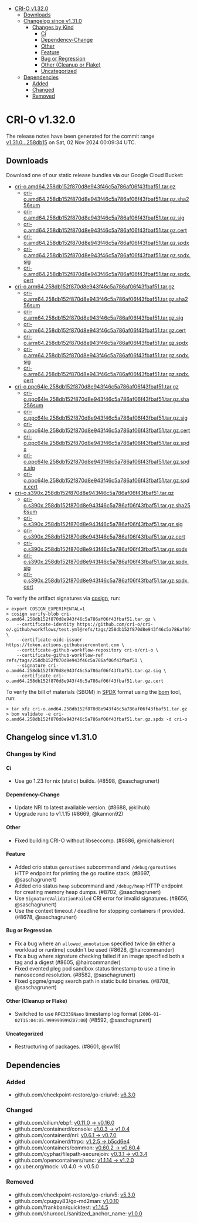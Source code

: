 - [CRI-O v1.32.0](#cri-o-v1320)
  - [Downloads](#downloads)
  - [Changelog since v1.31.0](#changelog-since-v1310)
    - [Changes by Kind](#changes-by-kind)
      - [Ci](#ci)
      - [Dependency-Change](#dependency-change)
      - [Other](#other)
      - [Feature](#feature)
      - [Bug or Regression](#bug-or-regression)
      - [Other (Cleanup or Flake)](#other-cleanup-or-flake)
      - [Uncategorized](#uncategorized)
  - [Dependencies](#dependencies)
    - [Added](#added)
    - [Changed](#changed)
    - [Removed](#removed)

# CRI-O v1.32.0

The release notes have been generated for the commit range
[v1.31.0...258db15](https://github.com/cri-o/cri-o/compare/v1.31.0...v1.32.0) on Sat, 02 Nov 2024 00:09:34 UTC.

## Downloads

Download one of our static release bundles via our Google Cloud Bucket:

- [cri-o.amd64.258db152f870d8e943f46c5a786af06f43fbaf51.tar.gz](https://storage.googleapis.com/cri-o/artifacts/cri-o.amd64.258db152f870d8e943f46c5a786af06f43fbaf51.tar.gz)
  - [cri-o.amd64.258db152f870d8e943f46c5a786af06f43fbaf51.tar.gz.sha256sum](https://storage.googleapis.com/cri-o/artifacts/cri-o.amd64.258db152f870d8e943f46c5a786af06f43fbaf51.tar.gz.sha256sum)
  - [cri-o.amd64.258db152f870d8e943f46c5a786af06f43fbaf51.tar.gz.sig](https://storage.googleapis.com/cri-o/artifacts/cri-o.amd64.258db152f870d8e943f46c5a786af06f43fbaf51.tar.gz.sig)
  - [cri-o.amd64.258db152f870d8e943f46c5a786af06f43fbaf51.tar.gz.cert](https://storage.googleapis.com/cri-o/artifacts/cri-o.amd64.258db152f870d8e943f46c5a786af06f43fbaf51.tar.gz.cert)
  - [cri-o.amd64.258db152f870d8e943f46c5a786af06f43fbaf51.tar.gz.spdx](https://storage.googleapis.com/cri-o/artifacts/cri-o.amd64.258db152f870d8e943f46c5a786af06f43fbaf51.tar.gz.spdx)
  - [cri-o.amd64.258db152f870d8e943f46c5a786af06f43fbaf51.tar.gz.spdx.sig](https://storage.googleapis.com/cri-o/artifacts/cri-o.amd64.258db152f870d8e943f46c5a786af06f43fbaf51.tar.gz.spdx.sig)
  - [cri-o.amd64.258db152f870d8e943f46c5a786af06f43fbaf51.tar.gz.spdx.cert](https://storage.googleapis.com/cri-o/artifacts/cri-o.amd64.258db152f870d8e943f46c5a786af06f43fbaf51.tar.gz.spdx.cert)
- [cri-o.arm64.258db152f870d8e943f46c5a786af06f43fbaf51.tar.gz](https://storage.googleapis.com/cri-o/artifacts/cri-o.arm64.258db152f870d8e943f46c5a786af06f43fbaf51.tar.gz)
  - [cri-o.arm64.258db152f870d8e943f46c5a786af06f43fbaf51.tar.gz.sha256sum](https://storage.googleapis.com/cri-o/artifacts/cri-o.arm64.258db152f870d8e943f46c5a786af06f43fbaf51.tar.gz.sha256sum)
  - [cri-o.arm64.258db152f870d8e943f46c5a786af06f43fbaf51.tar.gz.sig](https://storage.googleapis.com/cri-o/artifacts/cri-o.arm64.258db152f870d8e943f46c5a786af06f43fbaf51.tar.gz.sig)
  - [cri-o.arm64.258db152f870d8e943f46c5a786af06f43fbaf51.tar.gz.cert](https://storage.googleapis.com/cri-o/artifacts/cri-o.arm64.258db152f870d8e943f46c5a786af06f43fbaf51.tar.gz.cert)
  - [cri-o.arm64.258db152f870d8e943f46c5a786af06f43fbaf51.tar.gz.spdx](https://storage.googleapis.com/cri-o/artifacts/cri-o.arm64.258db152f870d8e943f46c5a786af06f43fbaf51.tar.gz.spdx)
  - [cri-o.arm64.258db152f870d8e943f46c5a786af06f43fbaf51.tar.gz.spdx.sig](https://storage.googleapis.com/cri-o/artifacts/cri-o.arm64.258db152f870d8e943f46c5a786af06f43fbaf51.tar.gz.spdx.sig)
  - [cri-o.arm64.258db152f870d8e943f46c5a786af06f43fbaf51.tar.gz.spdx.cert](https://storage.googleapis.com/cri-o/artifacts/cri-o.arm64.258db152f870d8e943f46c5a786af06f43fbaf51.tar.gz.spdx.cert)
- [cri-o.ppc64le.258db152f870d8e943f46c5a786af06f43fbaf51.tar.gz](https://storage.googleapis.com/cri-o/artifacts/cri-o.ppc64le.258db152f870d8e943f46c5a786af06f43fbaf51.tar.gz)
  - [cri-o.ppc64le.258db152f870d8e943f46c5a786af06f43fbaf51.tar.gz.sha256sum](https://storage.googleapis.com/cri-o/artifacts/cri-o.ppc64le.258db152f870d8e943f46c5a786af06f43fbaf51.tar.gz.sha256sum)
  - [cri-o.ppc64le.258db152f870d8e943f46c5a786af06f43fbaf51.tar.gz.sig](https://storage.googleapis.com/cri-o/artifacts/cri-o.ppc64le.258db152f870d8e943f46c5a786af06f43fbaf51.tar.gz.sig)
  - [cri-o.ppc64le.258db152f870d8e943f46c5a786af06f43fbaf51.tar.gz.cert](https://storage.googleapis.com/cri-o/artifacts/cri-o.ppc64le.258db152f870d8e943f46c5a786af06f43fbaf51.tar.gz.cert)
  - [cri-o.ppc64le.258db152f870d8e943f46c5a786af06f43fbaf51.tar.gz.spdx](https://storage.googleapis.com/cri-o/artifacts/cri-o.ppc64le.258db152f870d8e943f46c5a786af06f43fbaf51.tar.gz.spdx)
  - [cri-o.ppc64le.258db152f870d8e943f46c5a786af06f43fbaf51.tar.gz.spdx.sig](https://storage.googleapis.com/cri-o/artifacts/cri-o.ppc64le.258db152f870d8e943f46c5a786af06f43fbaf51.tar.gz.spdx.sig)
  - [cri-o.ppc64le.258db152f870d8e943f46c5a786af06f43fbaf51.tar.gz.spdx.cert](https://storage.googleapis.com/cri-o/artifacts/cri-o.ppc64le.258db152f870d8e943f46c5a786af06f43fbaf51.tar.gz.spdx.cert)
- [cri-o.s390x.258db152f870d8e943f46c5a786af06f43fbaf51.tar.gz](https://storage.googleapis.com/cri-o/artifacts/cri-o.s390x.258db152f870d8e943f46c5a786af06f43fbaf51.tar.gz)
  - [cri-o.s390x.258db152f870d8e943f46c5a786af06f43fbaf51.tar.gz.sha256sum](https://storage.googleapis.com/cri-o/artifacts/cri-o.s390x.258db152f870d8e943f46c5a786af06f43fbaf51.tar.gz.sha256sum)
  - [cri-o.s390x.258db152f870d8e943f46c5a786af06f43fbaf51.tar.gz.sig](https://storage.googleapis.com/cri-o/artifacts/cri-o.s390x.258db152f870d8e943f46c5a786af06f43fbaf51.tar.gz.sig)
  - [cri-o.s390x.258db152f870d8e943f46c5a786af06f43fbaf51.tar.gz.cert](https://storage.googleapis.com/cri-o/artifacts/cri-o.s390x.258db152f870d8e943f46c5a786af06f43fbaf51.tar.gz.cert)
  - [cri-o.s390x.258db152f870d8e943f46c5a786af06f43fbaf51.tar.gz.spdx](https://storage.googleapis.com/cri-o/artifacts/cri-o.s390x.258db152f870d8e943f46c5a786af06f43fbaf51.tar.gz.spdx)
  - [cri-o.s390x.258db152f870d8e943f46c5a786af06f43fbaf51.tar.gz.spdx.sig](https://storage.googleapis.com/cri-o/artifacts/cri-o.s390x.258db152f870d8e943f46c5a786af06f43fbaf51.tar.gz.spdx.sig)
  - [cri-o.s390x.258db152f870d8e943f46c5a786af06f43fbaf51.tar.gz.spdx.cert](https://storage.googleapis.com/cri-o/artifacts/cri-o.s390x.258db152f870d8e943f46c5a786af06f43fbaf51.tar.gz.spdx.cert)

To verify the artifact signatures via [cosign](https://github.com/sigstore/cosign), run:

```console
> export COSIGN_EXPERIMENTAL=1
> cosign verify-blob cri-o.amd64.258db152f870d8e943f46c5a786af06f43fbaf51.tar.gz \
    --certificate-identity https://github.com/cri-o/cri-o/.github/workflows/test.yml@refs/tags/258db152f870d8e943f46c5a786af06f43fbaf51 \
    --certificate-oidc-issuer https://token.actions.githubusercontent.com \
    --certificate-github-workflow-repository cri-o/cri-o \
    --certificate-github-workflow-ref refs/tags/258db152f870d8e943f46c5a786af06f43fbaf51 \
    --signature cri-o.amd64.258db152f870d8e943f46c5a786af06f43fbaf51.tar.gz.sig \
    --certificate cri-o.amd64.258db152f870d8e943f46c5a786af06f43fbaf51.tar.gz.cert
```

To verify the bill of materials (SBOM) in [SPDX](https://spdx.org) format using the [bom](https://sigs.k8s.io/bom) tool, run:

```console
> tar xfz cri-o.amd64.258db152f870d8e943f46c5a786af06f43fbaf51.tar.gz
> bom validate -e cri-o.amd64.258db152f870d8e943f46c5a786af06f43fbaf51.tar.gz.spdx -d cri-o
```

## Changelog since v1.31.0

### Changes by Kind

#### Ci
 - Use go 1.23 for nix (static) builds. (#8598, @saschagrunert)

#### Dependency-Change
 - Update NRI to latest available version. (#8688, @klihub)
 - Upgrade runc to v1.1.15 (#8669, @kannon92)

#### Other
 - Fixed building CRI-O without libseccomp. (#8686, @michalsieron)

#### Feature
 - Added crio status `goroutines` subcommand and `/debug/goroutines` HTTP endpoint for printing the go routine stack. (#8697, @saschagrunert)
 - Added crio status `heap` subcommand and `/debug/heap` HTTP endpoint for creating memory heap dumps. (#8702, @saschagrunert)
 - Use `SignatureValidationFailed` CRI error for invalid signatures. (#8656, @saschagrunert)
 - Use the context timeout / deadline for stopping containers if provided. (#8678, @saschagrunert)

#### Bug or Regression
 - Fix a bug where an `allowed_annotation` specified twice (in either a workload or runtime) couldn't be used (#8628, @haircommander)
 - Fix a bug where signature checking failed if an image specified both a tag and a digest (#8605, @haircommander)
 - Fixed evented pleg pod sandbox status timestamp to use a time in nanosecond resolution. (#8582, @saschagrunert)
 - Fixed gpgme/gnupg search path in static build binaries. (#8708, @saschagrunert)

#### Other (Cleanup or Flake)
 - Switched to use `RFC3339Nano` timestamp log format (`2006-01-02T15:04:05.999999999Z07:00`) (#8592, @saschagrunert)

#### Uncategorized
 - Restructuring of packages. (#8601, @xw19)

## Dependencies

### Added
- github.com/checkpoint-restore/go-criu/v6: [v6.3.0](https://github.com/checkpoint-restore/go-criu/tree/v6.3.0)

### Changed
- github.com/cilium/ebpf: [v0.11.0 → v0.16.0](https://github.com/cilium/ebpf/compare/v0.11.0...v0.16.0)
- github.com/containerd/console: [v1.0.3 → v1.0.4](https://github.com/containerd/console/compare/v1.0.3...v1.0.4)
- github.com/containerd/nri: [v0.6.1 → v0.7.0](https://github.com/containerd/nri/compare/v0.6.1...v0.7.0)
- github.com/containerd/ttrpc: [v1.2.5 → b5cd6e4](https://github.com/containerd/ttrpc/compare/v1.2.5...b5cd6e4)
- github.com/containers/common: [v0.60.2 → v0.60.4](https://github.com/containers/common/compare/v0.60.2...v0.60.4)
- github.com/cyphar/filepath-securejoin: [v0.3.1 → v0.3.4](https://github.com/cyphar/filepath-securejoin/compare/v0.3.1...v0.3.4)
- github.com/opencontainers/runc: [v1.1.14 → v1.2.0](https://github.com/opencontainers/runc/compare/v1.1.14...v1.2.0)
- go.uber.org/mock: v0.4.0 → v0.5.0

### Removed
- github.com/checkpoint-restore/go-criu/v5: [v5.3.0](https://github.com/checkpoint-restore/go-criu/tree/v5.3.0)
- github.com/cpuguy83/go-md2man: [v1.0.10](https://github.com/cpuguy83/go-md2man/tree/v1.0.10)
- github.com/frankban/quicktest: [v1.14.5](https://github.com/frankban/quicktest/tree/v1.14.5)
- github.com/shurcooL/sanitized_anchor_name: [v1.0.0](https://github.com/shurcooL/sanitized_anchor_name/tree/v1.0.0)
